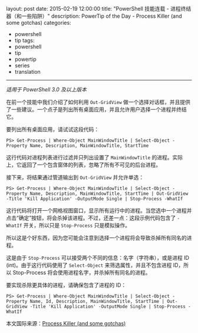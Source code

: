 ﻿layout: post
date: 2015-02-19 12:00:00
title: "PowerShell 技能连载 - 进程终结器（和一些陷阱）"
description: PowerTip of the Day - Process Killer (and some gotchas)
categories:
- powershell
- tip
tags:
- powershell
- tip
- powertip
- series
- translation
---
_适用于 PowerShell 3.0 及以上版本_

在前一个技能中我们介绍了如何利用 `Out-GridView` 做一个选择对话框，并且提供了一些建议。一个点子是列出所有桌面应用，并且允许用户选择一个进程并终结它。

要列出所有桌面应用，请试试这段代码：

    PS> Get-Process | Where-Object MainWindowTitle | Select-Object -Property Name, Description, MainWindowTitle, StartTime

这行代码对进程列表进行过滤并只列出设置了 `MainWindowTitle` 的进程。实际上，它返回了一个包含窗体的列表，忽略了所有不可见的后台进程。

接下来，将结果通过管道输出到 `Out-GridView` 并允许单选：

    PS> Get-Process | Where-Object MainWindowTitle | Select-Object -Property Name, Description, MainWindowTitle, StartTime | Out-GridView -Title 'Kill Application' -OutputMode Single | Stop-Process -WhatIf

这行代码将打开一个网格视图窗口，显示所有运行中的进程。当您选中一个进程并点击“确定”按钮，将会杀掉该进程。不过，还差一点：这段示例代码包含了 `-WhatIf` 开关，所以只是 `Stop-Process` 只是模拟操作。

所以这是个好东西，因为您可能会注意到选择一个进程将会导致杀掉所有同名的进程。

这是由于 `Stop-Process` 可以接受两个不同的信息：名字（字符串），或是进程 ID (int)。由于这行代码使用了 `Select-Object` 来筛选属性，并且不包含进程 ID，所以 Stop-Process 将会使用进程名字，并杀掉所有同名的进程。

要实现杀除更具体的进程，请确保包含了进程的 ID：

    PS> Get-Process | Where-Object MainWindowTitle | Select-Object -Property Name, Id, Description, MainWindowTitle, StartTime | Out-GridView -Title 'Kill Application' -OutputMode Single | Stop-Process -WhatIf

<!--more-->
本文国际来源：[Process Killer (and some gotchas)](http://community.idera.com/powershell/powertips/b/tips/posts/process-killer-and-some-gotchas)
